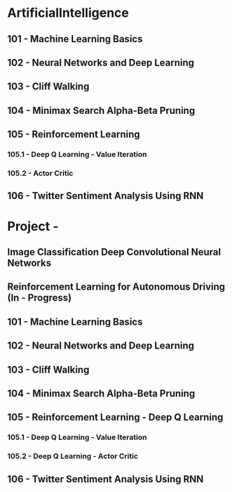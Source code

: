 # ArtificialIntelligence

## 101 - Machine Learning Basics

## 102 - Neural Networks and Deep Learning

## 103 - Cliff Walking

## 104 - Minimax Search Alpha-Beta Pruning

## 105 - Reinforcement Learning
### 105.1 - Deep Q Learning - Value Iteration
### 105.2 - Actor Critic

## 106 - Twitter Sentiment Analysis Using RNN

# Project - 
## Image Classification Deep Convolutional Neural Networks
## Reinforcement Learning for Autonomous Driving (In - Progress)

## 101 - Machine Learning Basics

## 102 - Neural Networks and Deep Learning

## 103 - Cliff Walking

## 104 - Minimax Search Alpha-Beta Pruning

## 105 - Reinforcement Learning - Deep Q Learning
### 105.1 - Deep Q Learning - Value Iteration
### 105.2 - Deep Q Learning - Actor Critic

## 106 - Twitter Sentiment Analysis Using RNN
